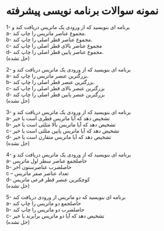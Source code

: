 # نمونه سوالات برنامه نویسی پیشرفته
1- برنامه ای بنویسید که از ورودی یک ماتریس دریافت کند و
<br>a-  مجموع عناصر ماتریس را چاپ کند.
<br>b-  مجموع عناصر قطر اصلی را چاپ کند.
<br>c-  مجموع عناصر بالای قطر اصلی را چاپ کند
<br>d- مجموع عناصر پایین قطر اصلی را چاپ کند.
<br>
(حل نشده)
<br>

2- برنامه ای بنویسید که از ورودی یک ماتریس دریافت کند و
<br>a-  بزرگترین عنصر ماتریس را چاپ کند.
<br>b- بزرگترین عنصر قطر اصلی را چاپ کند.
<br>c- بزرگترین عنصر بالای قطر اصلی را چاپ کند
<br>d- بزرگترین عنصر پایین قطر اصلی را چاپ کند
<br>
(حل نشده)
<br>

3- برنامه ای بنویسید که از ورودی یک ماتریس دریافت کند و
<br>a-  تشخیص دهد که آیا ماتریس قطری است یا خیر
<br>b- تشخیص دهد که آیا ماتریس بالا مثلثی است یا خیر
<br>c- تشخیص دهد که آیا ماتریس پایین مثلثی است یا خیر
<br>d-  تشخیص دهد که آیا ماتریس متقارن است یا خیر
<br>
(حل نشده)
<br>

4- برنامه ای بنویسید که از ورودی یک ماتریس دریافت کند و
<br>a- حاصلجمع عناصر سطر اول ماتریس
<br>b-  حاصلضرب عناصرستون آخر
<br>c – تعداد عناصر صفر ماتریس
<br>d- کوچکترین عنصر قطر فرعی ماتریس
<br>
(حل نشده)
<br>

5-  برنامه ای بنویسید که دو ماتریس از ورودی دریافت کند
<br>a- حاصلجمع دو ماتریس را چاپ کند
<br>b- حاصلضرب دو ماتریس را چاپ کند
<br>c- تشخیص دهد که آیا دو ماتریس برابرند یا خیر
<br>
(حل نشده)
<br>

